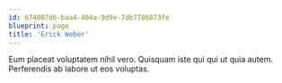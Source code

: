 ```yaml
---
id: 674087d6-baa4-404a-9d9e-7db7786873fe
blueprint: page
title: 'Erick Weber'
---
```

Eum placeat voluptatem nihil vero. Quisquam iste qui qui ut quia autem. Perferendis ab labore ut eos voluptas.